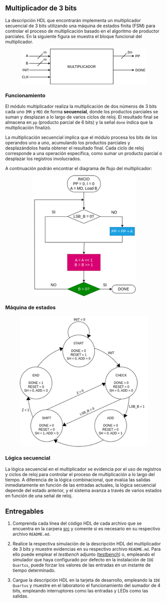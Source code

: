 ## Multiplicador de 3 bits


La descripción HDL que encontrarán implementa un multiplicador secuencial de 3 bits utilizando una máquina de estados finita (FSM) para controlar el proceso de multiplicación basado en el algoritmo de productor parciales. En la siguiente figura se muestra el bloque funcional del multiplicador.

 <p align="center">
 <img src="../figs/bloques_mul.jpeg" alt="alt text" width=400 >
</p>


### Funcionamiento


El módulo multiplicador realiza la multiplicación de dos números de 3 bits cada uno (```MR``` y ```MD```) de forma **secuencial**, donde los productos parciales se suman y desplazan a lo largo de varios ciclos de reloj. El resultado final se almacena en ```pp``` (producto parcial de 6 bits) y la señal ```done``` indica que la multiplicación finalizó.

 La multiplicación secuencial implica que el módulo procesa los bits de los operandos uno a uno, acumulando los productos parciales y desplazándolos hasta obtener el resultado final. Cada ciclo de reloj corresponde a una operación específica, como sumar un producto parcial o desplazar los registros involucrados.

 A continuación podrán encontrar el diagrama de flujo del multiplicador:

 <p align="center">
 <img src="../figs/flujo_mult.jpeg" alt="alt text" width=330 >
</p>

### Máquina de estados

 <p align="center">
 <img src="../figs/FSM_mult.jpeg" alt="alt text" width=410 >
</p>


### Lógica secuencial

La lógica secuencial en el multiplicador se evidencia por el uso de registros y ciclos de reloj para controlar el proceso de multiplicación a lo largo del tiempo. A diferencia de la lógica combinacional, que evalúa las salidas inmediatamente en función de las entradas actuales, la lógica secuencial depende del estado anterior, y el sistema avanza a través de varios estados en función de una señal de reloj.


## Entregables

1. Comprenda cada línea del código HDL de cada archivo que se encuentra en la carpera [src](./src) y comente si es necesario en su respectivo archivo ```README.md```.

2. Realice la respectiva simulación de la descripción HDL del multiplicador de 3 bits y muestre evidencias en su respectivo archivo ```README.md```. Para ello puede emplear el *testbench* adjunto ([testbench](./src/sum4b_tb.v)) o, empleando el simulador que haya configurado por defecto en la instalación de ```IDE Quartus```, puede forzar los valores de las entradas en un instante de tiempo determinado.

3. Cargue la descripción HDL en la tarjeta de desarrollo, empleando la ```IDE Quartus``` y muestre en el laboratorio el funcionamiento del sumador de 4 bits, empleando interruptores como las entradas y LEDs como las salidas. 


<!-- 
## Registros y Señales Internas

* Registros:
    * ```sh```: Controla si los registros A y B se desplazan.
        
    * ```rst```: Resetea los registros A y B.
        
    * ```add```: Controla si se suma el producto parcial al acumulador pp.
        
    * ```A```: Registro de 6 bits para almacenar el multiplicador desplazado.
        
    * ```B```: Registro de 3 bits para almacenar el multiplicando desplazado.
        
    * ```status```: Almacena el estado actual de la FSM.
   
* Señal interna:
        
    * ```z```: Indicador de que B ha llegado a 0, lo que señala el fin de la multiplicación.

### Máquina de Estados Finita

La FSM tiene cinco estados:

* ```START```: Inicializa las señales y espera que ```init``` sea activa para comenzar la multiplicación.

* ```CHECK```: Verifica el bit menos significativo de ```B```. Si es 1, procede  a la suma (estado ```ADD```), si no, pasa directamente al desplazamiento (estado ```SHIFT```).

* ```ADD```: Suma el valor de A al producto parcial pp si el bit menos significativo de ```B``` es *1*.

* ```SHIFT```: Desplaza ```A``` y ```B``` para procesar el siguiente bit del multiplicando. Si ```B``` ha alcanzado *0* (```z``` *== 1*), la FSM pasa al estado ```END1```.

* ```END1```: Señala que la multiplicación ha terminado, activando ```done```, y vuelve al estado ```START```.

### Funcionamiento

* **Inicialización**: Cuando init es activa, la FSM se mueve de ```START``` a ```CHECK```, iniciando la multiplicación.

* **Suma condicional**: Si el bit menos significativo de ```B``` es 1, se añade ```A``` al acumulador ```pp```.

* **Desplazamiento**: Después de la suma (o si el bit es 0), los registros ```A``` y ```B``` se desplazan.

* **Finalización**: Cuando ```B``` llega a 0, la FSM indica que la multiplicación ha finalizado y mantiene el resultado en ```pp```. -->